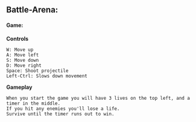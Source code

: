 ## Battle-Arena:

#### Game:

**Controls**

    W: Move up
    A: Move left
    S: Move down
    D: Move right
    Space: Shoot projectile
    Left-Ctrl: Slows down movement

**Gameplay**

    When you start the game you will have 3 lives on the top left, and a timer in the middle.
    If you hit any enemies you'll lose a life.
    Survive until the timer runs out to win.